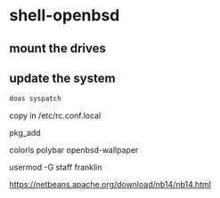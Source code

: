 # shell-openbsd

## mount the drives

## update the system

```sh
doas syspatch
```

copy in /etc/rc.conf.local

pkg_add

colorls
polybar
openbsd-wallpaper

usermod -G staff franklin

https://netbeans.apache.org/download/nb14/nb14.html
